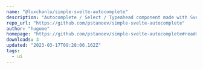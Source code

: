 ```yaml
---
name: "@luxchanlu/simple-svelte-autocomplete"
description: "Autocomplete / Select / Typeahead component made with Svelte 3"
repo_url: "https://github.com/pstanoev/simple-svelte-autocomplete"
author: "hugome"
homepage: "https://github.com/pstanoev/simple-svelte-autocomplete#readme"
downloads: 3
updated: "2023-03-17T09:28:06.162Z"
tags: 
  - ui
---
```


